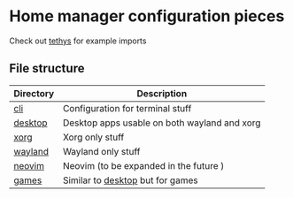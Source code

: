 # Home manager configuration pieces

Check out [tethys](../tethys.nix) for example imports

## File structure

| Directory            | Description                                   |
| -------------------- | --------------------------------------------- |
| [cli](./cli)        | Configuration for terminal stuff              |
| [desktop](./desktop) | Desktop apps usable on both wayland and xorg  |
| [xorg](./xorg)       | Xorg only stuff                               |
| [wayland](./wayland) | Wayland only stuff                            |
| [neovim](./neovim)   | Neovim (to be expanded in the future )        |
| [games](./games)     | Similar to [desktop](./desktop) but for games |
